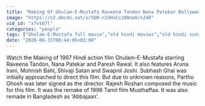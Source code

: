 ```yaml
---
title: "Making Of Ghulam-E-Mustafa Raveena Tandon Nana Patekar Bollywood Flashback"
image: "https://s2.dmcdn.net/v/SQR-n1VHxCcz8Nne0/x240"
vid_id: "x7vt67l"
categories: "people"
tags: ["Ghulam-E-Mustafa full movie","old hindi movies","old hindi songs"]
date: "2020-08-31T08:44:05+03:00"
---
```

Watch the Making of 1997 Hindi action film Ghulam-E-Mustafa starring Raveena Tandon, Nana Patekar and Paresh Rawal. It also features Aruna Irani, Mohnish Bahl, Shivaji Satan and Swapnil Joshi. Subhash Ghai was initially approached to direct this film. But due to unknown reasons, Partho Ghosh was later signed as the director. Rajesh Roshan composed the music for this film. It was the remake of 1996 Tamil film Musthaffaa. It was also remade in Bangladesh as 'Abbajaan'.
